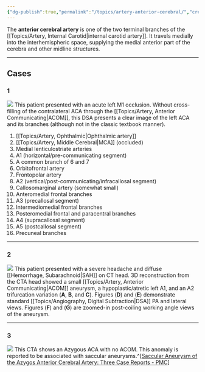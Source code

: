 ```yaml
---
{"dg-publish":true,"permalink":"/topics/artery-anterior-cerebral/","created":"2023-10-16T19:00:10.808-07:00","updated":"2024-01-22T15:14:36.300-08:00"}
---
```



The **anterior cerebral artery** is one of the two terminal branches of the [[Topics/Artery, Internal Carotid\|internal carotid artery]]. It travels medially into the interhemispheric space, supplying the medial anterior part of the cerebra and other midline structures.

---

## Cases

### 1

![](https://i.imgur.com/a3WJzlv.jpg)
This patient presented with an acute left M1 occlusion. Without cross-filling of the contralateral ACA through the [[Topics/Artery, Anterior Communicating\|ACOM]], this DSA presents a clear image of the left ACA and its branches (although not in the classic textbook manner).

1. [[Topics/Artery, Ophthalmic\|Ophthalmic artery]]
2. [[Topics/Artery, Middle Cerebral\|MCA]] (occluded)
3. Medial lenticulostriate arteries
4. A1 (horizontal/pre-communicating segment)
5. A common branch of 6 and 7
6. Orbitofrontal artery
7. Frontopolar artery
8. A2 (vertical/post-communicating/infracallosal segment)
9. Callosomarginal artery (somewhat small)
10. Anteromedial frontal branches
11. A3 (precallosal segment)
12. Intermediomedial frontal branches
13. Posteromedial frontal and paracentral branches
14. A4 (supracallosal segment)
15. A5 (postcallosal segment)
16. Precuneal branches

---

### 2

![](https://i.imgur.com/83AN2su.jpg)
This patient presented with a severe headache and diffuse [[Hemorrhage, Subarachnoid\|SAH]] on CT head. 3D reconstruction from the CTA head showed a small [[Topics/Artery, Anterior Communicating\|ACOM]] aneurysm, a hypoplastic/atretic left A1, and an A2 trifurcation variation (**A**, **B**, and **C**). Figures (**D**) and (**E**) demonstrate standard [[Topics/Angiography, Digital Subtraction\|DSA]] PA and lateral views. Figures (**F**) and (**G**) are zoomed-in post-coiling working angle views of the aneurysm.

---

### 3

![](https://i.imgur.com/UuyV9IH.jpg)
This CTA shows an Azygous ACA with no ACOM. This anomaly is reported to be associated with saccular aneurysms.^[[Saccular Aneurysm of the Azygos Anterior Cerebral Artery: Three Case Reports - PMC](https://www.ncbi.nlm.nih.gov/pmc/articles/PMC2588199/)]